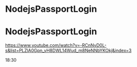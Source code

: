 # NodejsPassportLogin
# NodejsPassportLogin
https://www.youtube.com/watch?v=-RCnNyD0L-s&list=PLZlA0Gpn_vH8DWL14Wud_m8NeNNbYKOkj&index=3

18:30